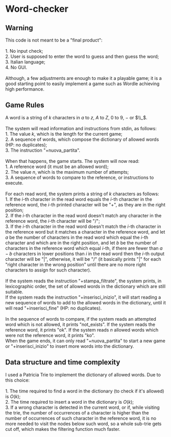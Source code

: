 # Word-checker

## Warning

This code is not meant to be a "final product":<br/><br/>
    1. No input check;<br/>
    2. User is supposed to enter the word to guess and then guess the word;<br/>
    3. Italian language;<br/>
    4. No GUI.<br/><br/>
Although, a few adjustments are enough to make it a playable game; it is a good starting point to easily implement a game such as Wordle achieving high performance.

## Game Rules

A word is a string of $k$ characters in $a$ to $z$, $A$ to $Z$, $0$ to $9$, $-$ or $\\_$.<br/><br/>
The system will read information and instructions from stdin, as follows:<br/>
    1. The value $k$, which is the length for the current game;<br/> 
    2. A sequence of words, which compose the dictionary of allowed words (HP: no duplicates);<br/>
    3. The instruction "+nuova_partita".<br/><br/>
When that happens, the game starts. The system will now read:<br/>
    1. A reference word (it must be an allowed word);<br/>
    2. The value $n$, which is the maximum number of attempts;<br/>
    3. A sequence of words to compare to the reference, or instructions to execute.<br/><br/>
For each read word, the system prints a string of $k$ characters as follows:<br/>
    1. If the $i$-th character in the read word equals the $i$-th character in the reference word, the $i$-th printed character will be "+", as they are in the right position;<br/>
    2. If the $i$-th character in the read word doesn't match any character in the reference word, the $i$-th character will be "/";<br/>
    3. If the $i$-th character in the read word doesn't match the $i$-th character in the reference word but it matches a character in the reference word, and let $a$ be the number of characters in the read word which equal the $i$-th character and which are in the right position, and let $b$ be the number of characters in the reference word which equal $i$-th, if there are fewer than $a-b$ characters in lower positions than $i$ in the read word then the $i$-th output character will be "|", otherwise, it will be "/" (it basically prints "|" for each "right character in the wrong position" until there are no more right characters to assign for such character).<br/><br/>
If the system reads the instruction "+stampa_filtrate", the system prints, in lexicographic order, the set of allowed words in the dictionary which are still suitable.<br/>
If the system reads the instruction "+inserisci_inizio", it will start reading a new sequence of words to add to the allowed words in the dictionary, until it will read "+inserisci_fine" (HP: no duplicates).<br/><br/>
In the sequence of words to compare, if the system reads an attempted word which is not allowed, it prints "not_exists". If the system reads the reference word, it prints "ok". If the system reads $n$ allowed words which were not the reference word, it prints "ko".<br/>
When the game ends, it can only read "+nuova_partita" to start a new game or "+inserisci_inizio" to insert more words into the dictionary.<br/>

## Data structure and time complexity

I used a Patricia Trie to implement the dictionary of allowed words. Due to this choice:<br/><br/>
    1. The time required to find a word in the dictionary (to check if it's allowed) is $O(k)$;<br/>
    2. The time required to insert a word in the dictionary is $O(k)$;<br/>
    3. If a wrong character is detected in the current word, or if, while visiting the trie, the number of occurrences of a character is higher than the number of occurrences of such character in the reference word, it is no more needed to visit the nodes below such word, so a whole sub-trie gets cut off, which makes the filtering function much faster.
    

